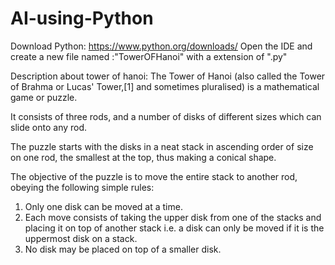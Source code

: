 # AI-using-Python
Download Python: https://www.python.org/downloads/
Open the IDE and create a new file named :"TowerOFHanoi" with a extension of ".py"

Description about tower of hanoi:
  The Tower of Hanoi (also called the Tower of Brahma or Lucas' Tower,[1] and sometimes pluralised) 
  is a mathematical game or puzzle. 
  
  It consists of three rods, and a number of disks of different sizes which can slide onto any rod. 
  
  The puzzle starts with the disks in a neat stack in ascending order of size on one rod, the smallest 
  at the top, thus making a conical shape.
  
  The objective of the puzzle is to move the entire stack to another rod, obeying the following simple rules:
  1. Only one disk can be moved at a time.
  2. Each move consists of taking the upper disk from one of the stacks and placing it on top of another 
  stack i.e. a disk can only be moved if it is the uppermost disk on a stack.
  3. No disk may be placed on top of a smaller disk.

  
